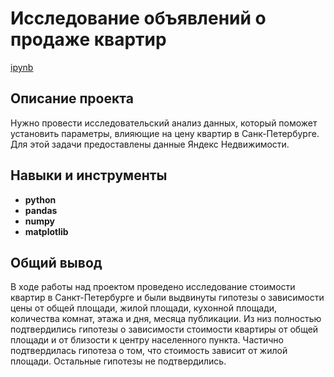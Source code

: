 # Исследование объявлений о продаже квартир

[ipynb](https://github.com/cenzukari/data_analysis_projects/blob/main/apartment_sales_analysis/apartment_sales_analysis.ipynb)

## Описание проекта

Нужно провести исследовательский анализ данных, который поможет установить параметры, влияющие на цену квартир в Санк-Петербурге. Для этой задачи предоставлены данные Яндекс Недвижимости.

## Навыки и инструменты

- **python**
- **pandas**
- **numpy**
- **matplotlib**


## Общий вывод

В ходе работы над проектом проведено исследование стоимости квартир в Санкт-Петербурге и были выдвинуты гипотезы о зависимости цены от общей площади, жилой площади, кухонной площади, количества комнат, этажа и дня, месяца публикации. Из низ полностью подтвердились гипотезы о зависимости стоимости квартиры от общей площади и от близости к центру населенного пункта. Частично подтвердилась гипотеза о том, что стоимость зависит от жилой площади. Остальные гипотезы не подтвердились. 

